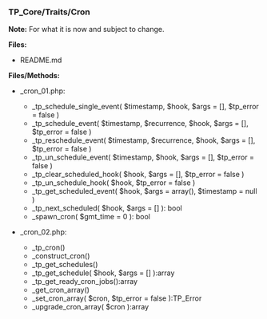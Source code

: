 ### TP_Core/Traits/Cron

**Note:** For what it is now and subject to change. 

**Files:** 
- README.md

**Files/Methods:** 
- _cron_01.php: 	
	- _tp_schedule_single_event( $timestamp, $hook, $args = [], $tp_error = false ) 
	- _tp_schedule_event( $timestamp, $recurrence, $hook, $args = [], $tp_error = false ) 
	- _tp_reschedule_event( $timestamp, $recurrence, $hook, $args = [], $tp_error = false ) 
	- _tp_un_schedule_event( $timestamp, $hook, $args = [], $tp_error = false ) 
	- _tp_clear_scheduled_hook( $hook, $args = [], $tp_error = false ) 
	- _tp_un_schedule_hook( $hook, $tp_error = false ) 
	- _tp_get_scheduled_event( $hook, $args = array(), $timestamp = null ) 
	- _tp_next_scheduled( $hook, $args = [] ): bool 
	- _spawn_cron( $gmt_time = 0 ): bool 

- _cron_02.php: 	
	- _tp_cron() 
	- _construct_cron() 
	- _tp_get_schedules() 
	- _tp_get_schedule( $hook, $args = [] ):array 
	- _tp_get_ready_cron_jobs():array 
	- _get_cron_array() 
	- _set_cron_array( $cron, $tp_error = false ):TP_Error 
	- _upgrade_cron_array( $cron ):array 
